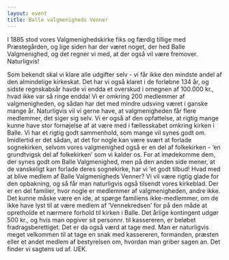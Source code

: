 ```yaml
---
layout: event
title: Balle valgmenigheds Venner
---
```


I 1885 stod vores Valgmenighedskirke fiks og færdig tillige med Præstegården, og lige siden har der været noget, der hed Balle Valgmenighed, og det regner vi med, at der også vil være fremover. Naturligvis!

Som bekendt skal vi klare alle udgifter selv - vi får ikke den mindste andel af den almindelige kirkeskat. Det har vi også klaret i de forløbne 134 år, og sidste regnskabsår havde vi endda et overskud i omegnen af 100.000 kr., hvad ikke var så ringe endda! Vi er omkring 200 medlemmer af valgmenigheden, og sådan har det med mindre udsving været i ganske mange år. Naturligvis vil vi gerne have, at valgmenigheden får flere medlemmer, det siger sig selv. Vi er også af den opfattelse, at rigtig mange kunne have stor fornøjelse af at være med i fællesskabet omkring kirken i Balle. Vi har et rigtig godt sammenhold, som mange vil synes godt om. Imidlertid er det sådan, at det for nogle kan være svært at forlade sognekirken, selvom vores valgmenighed også er en del af folkekirken - ‘en grundtvigsk del af folkekirken’ som vi kalder os. For at imødekomme dem, der synes godt om Balle Valgmenighed, men på den anden side mener, at de vanskeligt kan forlade deres sognekirke, har vi ‘et godt tilbud! Hvad med at blive medlem af Balle Valgmenigheds Venner? Vi vil være rigtig glade for den opbakning, og så får man naturligvis også tilsendt vores kirkeblad. Der er en del familier, hvor nogle er medlemmer af valgmenigheden, andre ikke. Det kunne måske være en ide, at spørge familiens ikke-medlemmer, om de ikke have lyst til at være medlem af ’Vennekredsen’ for på den måde at opretholde et nærmere forhold til kirken i Balle. Det årlige kontingent udgør 500 kr., og hvis man opgiver sit personnr. til kassereren, er beløbet fradragsberettiget. Det er da også værd at tage med. Man er naturligvis meget velkommen til at tage en snak med kassereren, formanden, præsten eller et andet medlem af bestyrelsen om, hvordan man griber sagen an. Det finder vi sagtens ud af. UEK.
